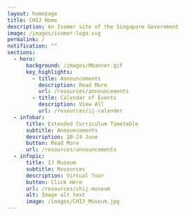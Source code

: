 ```yaml
---
layout: homepage
title: CHIJ Home
description: An Isomer site of the Singapore Government
image: /images/isomer-logo.svg
permalink: /
notification: ""
sections:
  - hero:
      background: /images/Mbanner.gif
      key_highlights:
        - title: Announcements
          description: Read More
          url: /resources/announcements
        - title: Calendar of Events
          description: View All
          url: /resources/ij-calender
  - infobar:
      title: Extended Curriculum Timetable
      subtitle: Announcements
      description: 20-24 June
      button: Read More
      url: /resources/announcements
  - infopic:
      title: IJ Museum
      subtitle: Resources
      description: Virtual Tour
      button: Click Here
      url: /resources/chij-museum
      alt: Image alt text
      image: /images/CHIJ_Museum.jpg
---
```

